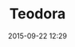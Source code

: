 ---
title: Teodora
motto: la mia è classe
layout: post
date: 2015-09-22 12:29
numero: 1
image: 1_teodora.png
thumb: 1_teodora.svg

wiki: https://it.wikipedia.org/wiki/Teodora_(imperatrice)
source: https://commons.wikimedia.org/wiki/File:Meister_von_San_Vitale_in_Ravenna_008.jpg
source-name: Wikimedia Commons

museum-link: http://www.ravennamosaici.it/
museum-name: nella Basilica di San Vitale

frame-osm: '<iframe width="100%" height="350" frameborder="0" scrolling="no" marginheight="0" marginwidth="0" src="http://www.openstreetmap.org/export/embed.html?bbox=12.195497453212738%2C44.419858090763015%2C12.197002172470093%2C44.42124313595763&amp;layer=mapnik&amp;marker=44.42054965961579%2C12.196251153945923" style="border: 1px solid black"></iframe><br/><small><a href="http://www.openstreetmap.org/?mlat=44.42055&amp;mlon=12.19625#map=19/44.42055/12.19625">Visualizza mappa ingrandita</a></small>'

autore: luca corsato
social-autore: https://twitter.com/lucacorsato
social-idea: https://twitter.com/lucacorsato
idea: luca corsato
tags:
- donna
- persona storica
- id. corsato
- Basilica di San Vitale
---